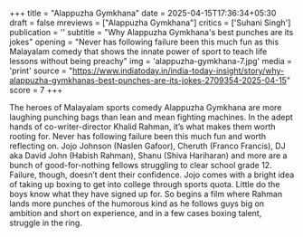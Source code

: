 +++
title = "Alappuzha Gymkhana"
date = 2025-04-15T17:36:34+05:30
draft = false
mreviews = ["Alappuzha Gymkhana"]
critics = ['Suhani Singh']
publication = ''
subtitle = "Why Alappuzha Gymkhana's best punches are its jokes"
opening = "Never has following failure been this much fun as this Malayalam comedy that shows the innate power of sport to teach life lessons without being preachy"
img = 'alappuzha-gymkhana-7.jpg'
media = 'print'
source = "https://www.indiatoday.in/india-today-insight/story/why-alappuzha-gymkhanas-best-punches-are-its-jokes-2709354-2025-04-15"
score = 7
+++

The heroes of Malayalam sports comedy Alappuzha Gymkhana are more laughing punching bags than lean and mean fighting machines. In the adept hands of co-writer-director Khalid Rahman, it’s what makes them worth rooting for. Never has following failure been this much fun and worth reflecting on. Jojo Johnson (Naslen Gafoor), Cheruth (Franco Francis), DJ aka David John (Habish Rahman), Shanu (Shiva Hariharan) and more are a bunch of good-for-nothing fellows struggling to clear school grade 12. Failure, though, doesn’t dent their confidence. Jojo comes with a bright idea of taking up boxing to get into college through sports quota. Little do the boys know what they have signed up for. So begins a film where Rahman lands more punches of the humorous kind as he follows guys big on ambition and short on experience, and in a few cases boxing talent, struggle in the ring.
